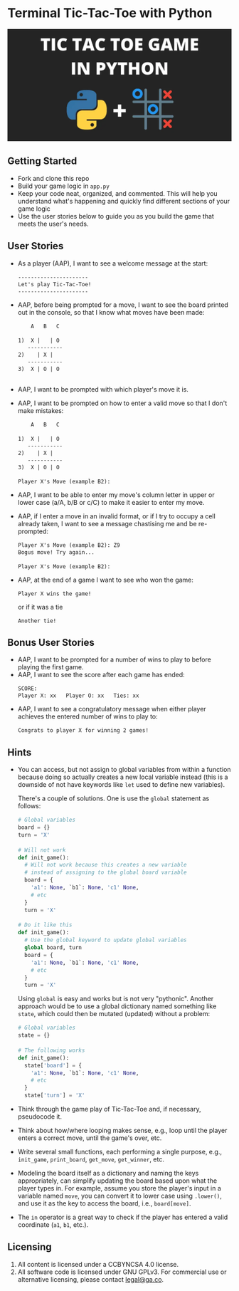 # Terminal Tic-Tac-Toe with Python
<p align="center"><img src="./repo_banner.png" /></p>


## Getting Started
- Fork and clone this repo
- Build your game logic in `app.py`
- Keep your code neat, organized, and commented. This will help you understand what's happening and quickly find different sections of your game logic
- Use the user stories below to guide you as you build the game that meets the user's needs.


## User Stories
- As a player (AAP), I want to see a welcome message at the start:
	```
	----------------------
	Let's play Tic-Tac-Toe!
	----------------------
	```
- AAP, before being prompted for a move, I want to see the board printed out in the console, so that I know what moves have been made:
	```
	    A   B   C
	
	1)  X |   | O 
	   -----------
	2)    | X |  
	   -----------
	3)  X | O | O 
	  
	```
- AAP, I want to be prompted with which player's move it is.
- AAP, I want to be prompted on how to enter a valid move so that I don't make mistakes:
	```
	    A   B   C
	
	1)  X |   | O 
	   -----------
	2)    | X |  
	   -----------
	3)  X | O | O 
	
	Player X's Move (example B2):  
	``` 
- AAP, I want to be able to enter my move's column letter in upper or lower case (a/A, b/B or c/C) to make it easier to enter my move.
- AAP, if I enter a move in an invalid format, or if I try to occupy a cell already taken, I want to see a message chastising me and be re-prompted:
	```
	Player X's Move (example B2): Z9
	Bogus move! Try again...
	
	Player X's Move (example B2):
	```
- AAP, at the end of a game I want to see who won the game:
	```
	Player X wins the game!
	```
	or if it was a tie
	
	```
	Another tie!
	```


## Bonus User Stories
- AAP, I want to be prompted for a number of wins to play to before playing the first game.
- AAP, I want to see the score after each game has ended:
	```
	SCORE:
	Player X: xx   Player O: xx   Ties: xx
	```
- AAP, I want to see a congratulatory message when either player achieves the entered number of wins to play to:
	```
	Congrats to player X for winning 2 games!
	```


## Hints
- You can access, but not assign to global variables from within a function because doing so actually creates a new local variable instead (this is a downside of not have keywords like `let` used to define new variables).

	There's a couple of solutions.  One is use the `global` statement as follows:
	```python
	# Global variables
	board = {}
	turn = 'X'
	
	# Will not work
	def init_game():
	  # Will not work because this creates a new variable
	  # instead of assigning to the global board variable
	  board = {
	  	'a1': None, `b1`: None, 'c1' None,
	  	# etc
	  }
	  turn = 'X'
	  
	# Do it like this
	def init_game():
	  # Use the global keyword to update global variables
	  global board, turn
	  board = {
	  	'a1': None, `b1`: None, 'c1' None,
	  	# etc
	  }
	  turn = 'X'
	```
	
	Using `global` is easy and works but is not very "pythonic". Another approach would be to use a global dictionary named something like `state`, which could then be mutated (updated) without a problem:
	```python
	# Global variables
	state = {}
	
	# The following works
	def init_game():
	  state['board'] = {
	  	'a1': None, `b1`: None, 'c1' None,
	  	# etc
	  }
	  state['turn'] = 'X'
	```
- Think through the game play of Tic-Tac-Toe and, if necessary, pseudocode it.
- Think about how/where looping makes sense, e.g., loop until the player enters a correct move, until the game's over, etc.
- Write several small functions, each performing a single purpose, e.g., `init_game`, `print_board`, `get_move`, `get_winner`, etc.
- Modeling the board itself as a dictionary and naming the keys appropriately, can simplify updating the board based upon what the player types in. For example, assume you store the player's input in a variable named `move`, you can convert it to lower case using `.lower()`, and use it as the key to access the board, i.e., `board[move]`.
- The `in` operator is a great way to check if the player has entered a valid coordinate (`a1`, `b1`, etc.).


## Licensing
1. All content is licensed under a CC­BY­NC­SA 4.0 license.
2. All software code is licensed under GNU GPLv3. For commercial use or alternative licensing, please contact legal@ga.co.
